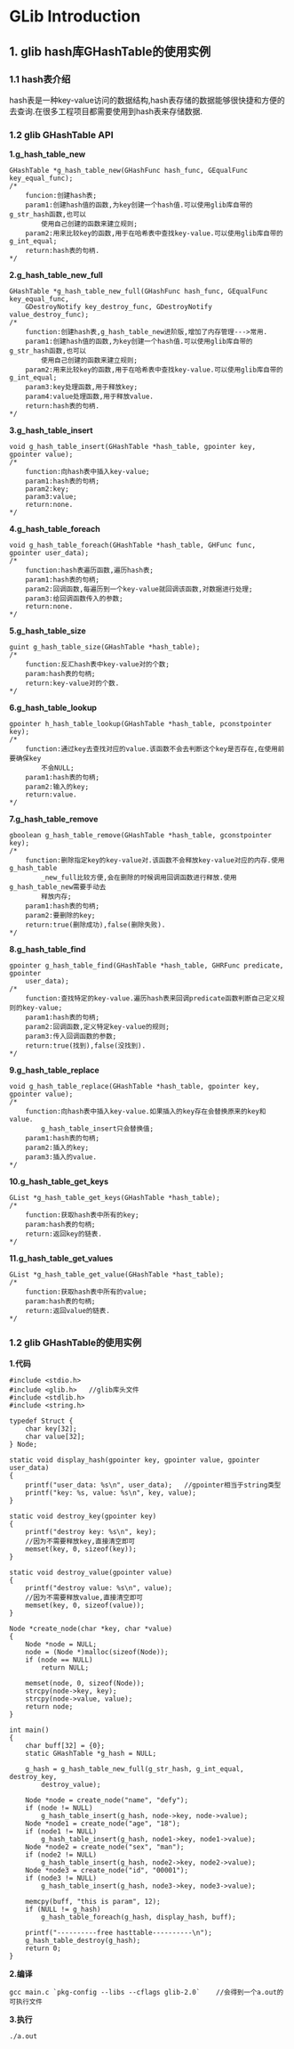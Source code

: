 # GLib Introduction

## 1. glib hash库GHashTable的使用实例

### 1.1 hash表介绍

hash表是一种key-value访问的数据结构,hash表存储的数据能够很快捷和方便的去查询.在很多工程项目都需要使用到hash表来存储数据.

### 1.2 glib GHashTable API

**1.g_hash_table_new**

	GHashTable *g_hash_table_new(GHashFunc hash_func, GEqualFunc key_equal_func);
	/*
		funcion:创建hash表;
		param1:创建hash值的函数,为key创建一个hash值.可以使用glib库自带的g_str_hash函数,也可以
			使用自己创建的函数来建立规则;
		param2:用来比较key的函数,用于在哈希表中查找key-value.可以使用glib库自带的g_int_equal;
		return:hash表的句柄.
	*/

**2.g_hash_table_new_full**

	GHashTable *g_hash_table_new_full(GHashFunc hash_func, GEqualFunc key_equal_func,
		GDestroyNotify key_destroy_func, GDestroyNotify value_destroy_func);
	/*
		function:创建hash表,g_hash_table_new进阶版,增加了内存管理--->常用.
		param1:创建hash值的函数,为key创建一个hash值.可以使用glib库自带的g_str_hash函数,也可以
			使用自己创建的函数来建立规则;
		param2:用来比较key的函数,用于在哈希表中查找key-value.可以使用glib库自带的g_int_equal;
		param3:key处理函数,用于释放key;
		param4:value处理函数,用于释放value.
		return:hash表的句柄.
	*/

**3.g_hash_table_insert**

	void g_hash_table_insert(GHashTable *hash_table, gpointer key, gpointer value);
	/*
		function:向hash表中插入key-value;
		param1:hash表的句柄;
		param2:key;
		param3:value;
		return:none.
	*/

**4.g_hash_table_foreach**

	void g_hash_table_foreach(GHashTable *hash_table, GHFunc func, gpointer user_data);
	/*
		function:hash表遍历函数,遍历hash表;
		param1:hash表的句柄;
		param2:回调函数,每遍历到一个key-value就回调该函数,对数据进行处理;
		param3:给回调函数传入的参数;
		return:none.
	*/

**5.g_hash_table_size**

	guint g_hash_table_size(GHashTable *hash_table);
	/*
		function:反汇hash表中key-value对的个数;
		param:hash表的句柄;
		return:key-value对的个数.
	*/

**6.g_hash_table_lookup**

	gpointer h_hash_table_lookup(GHashTable *hash_table, pconstpointer key);
	/*
		function:通过key去查找对应的value.该函数不会去判断这个key是否存在,在使用前要确保key
			不会NULL;
		param1:hash表的句柄;
		param2:输入的key;
		return:value.
	*/

**7.g_hash_table_remove**

	gboolean g_hash_table_remove(GHashTable *hash_table, gconstpointer key);
	/*
		function:删除指定key的key-value对.该函数不会释放key-value对应的内存.使用g_hash_table
			_new_full比较方便,会在删除的时候调用回调函数进行释放.使用g_hash_table_new需要手动去
			释放内存;
		param1:hash表的句柄;
		param2:要删除的key;
		return:true(删除成功),false(删除失败).
	*/

**8.g_hash_table_find**

	gpointer g_hash_table_find(GHashTable *hash_table, GHRFunc predicate, gpointer 
		user_data);
	/*
		function:查找特定的key-value.遍历hash表来回调predicate函数判断自己定义规则的key-value;
		param1:hash表的句柄;
		param2:回调函数,定义特定key-value的规则;
		param3:传入回调函数的参数;
		return:true(找到),false(没找到).
	*/

**9.g_hash_table_replace**

	void g_hash_table_replace(GHashTable *hash_table, gpointer key, gpointer value);
	/*
		function:向hash表中插入key-value.如果插入的key存在会替换原来的key和value.
			g_hash_table_insert只会替换值;
		param1:hash表的句柄;
		param2:插入的key;
		param3:插入的value.
	*/

**10.g_hash_table_get_keys**

	GList *g_hash_table_get_keys(GHashTable *hash_table);
	/*
		function:获取hash表中所有的key;
		param:hash表的句柄;
		return:返回key的链表.
	*/

**11.g_hash_table_get_values**

	GList *g_hash_table_get_value(GHashTable *hast_table);
	/*
		function:获取hash表中所有的value;
		param:hash表的句柄;
		return:返回value的链表.
	*/

### 1.2 glib GHashTable的使用实例

**1.代码**

	#include <stdio.h>
	#include <glib.h>	//glib库头文件
	#include <stdlib.h>
	#include <string.h>

	typedef Struct {
		char key[32];
		char value[32];
	} Node;

	static void display_hash(gpointer key, gpointer value, gpointer user_data)
	{
		printf("user_data: %s\n", user_data);	//gpointer相当于string类型
		printf("key: %s, value: %s\n", key, value);
	}

	static void destroy_key(gpointer key)
	{
		printf("destroy key: %s\n", key);
		//因为不需要释放key,直接清空即可
		memset(key, 0, sizeof(key));
	}

	static void destroy_value(gpointer value)
	{
		printf("destroy value: %s\n", value);
		//因为不需要释放value,直接清空即可
		memset(key, 0, sizeof(value));
	}

	Node *create_node(char *key, char *value)
	{
		Node *node = NULL;
		node = (Node *)malloc(sizeof(Node));
		if (node == NULL)
			return NULL;

		memset(node, 0, sizeof(Node));
		strcpy(node->key, key);
		strcpy(node->value, value);
		return node;
	}

	int main()
	{
		char buff[32] = {0};
		static GHashTable *g_hash = NULL;

		g_hash = g_hash_table_new_full(g_str_hash, g_int_equal, destroy_key, 
			destroy_value);

		Node *node = create_node("name", "defy");
		if (node != NULL)
			g_hash_table_insert(g_hash, node->key, node->value);
		Node *node1 = create_node("age", "18");
		if (node1 != NULL)
			g_hash_table_insert(g_hash, node1->key, node1->value);
		Node *node2 = create_node("sex", "man");
		if (node2 != NULL)
			g_hash_table_insert(g_hash, node2->key, node2->value);
		Node *node3 = create_node("id", "00001");
		if (node3 != NULL)
			g_hash_table_insert(g_hash, node3->key, node3->value);

		memcpy(buff, "this is param", 12);
		if (NULL != g_hash)
			g_hash_table_foreach(g_hash, display_hash, buff);

		printf("----------free hasttable----------\n");
		g_hash_table_destroy(g_hash);
		return 0;
	}

**2.编译**

	gcc main.c `pkg-config --libs --cflags glib-2.0`	//会得到一个a.out的可执行文件

**3.执行**

	./a.out